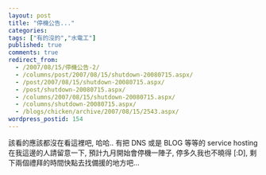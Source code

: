 ```yaml
---
layout: post
title: "停機公告..."
categories:
tags: ["有的沒的","水電工"]
published: true
comments: true
redirect_from:
  - /2007/08/15/停機公告-2/
  - /columns/post/2007/08/15/shutdown-20080715.aspx/
  - /post/2007/08/15/shutdown-20080715.aspx/
  - /post/shutdown-20080715.aspx/
  - /columns/2007/08/15/shutdown-20080715.aspx/
  - /columns/shutdown-20080715.aspx/
  - /blogs/chicken/archive/2007/08/15/2543.aspx/
wordpress_postid: 154
---
```


該看的應該都沒在看這裡吧, 哈哈.. 有把 DNS 或是 BLOG 等等的 service hosting 在我這邊的人請留意一下, 預計九月開始會停機一陣子, 停多久我也不曉得 [:D], 剩下兩個禮拜的時間快點去找備援的地方吧...
